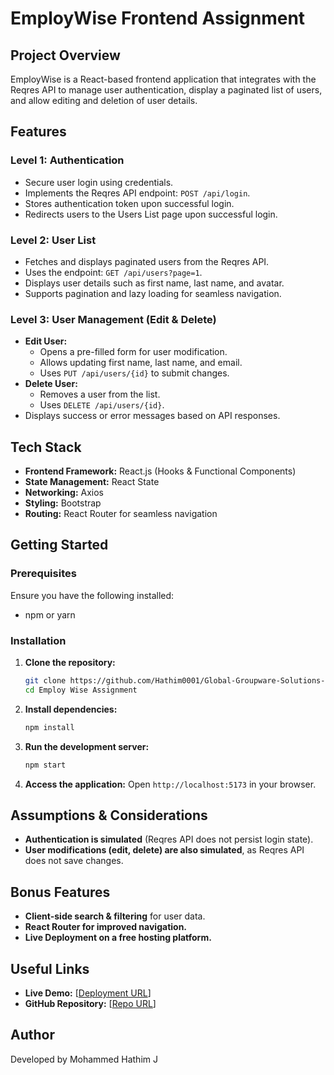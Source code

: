 # EmployWise Frontend Assignment

## Project Overview
EmployWise is a React-based frontend application that integrates with the Reqres API to manage user authentication, display a paginated list of users, and allow editing and deletion of user details.

## Features
### Level 1: Authentication
- Secure user login using credentials.
- Implements the Reqres API endpoint: `POST /api/login`.
- Stores authentication token upon successful login.
- Redirects users to the Users List page upon successful login.

### Level 2: User List
- Fetches and displays paginated users from the Reqres API.
- Uses the endpoint: `GET /api/users?page=1`.
- Displays user details such as first name, last name, and avatar.
- Supports pagination and lazy loading for seamless navigation.

### Level 3: User Management (Edit & Delete)
- **Edit User:**
  - Opens a pre-filled form for user modification.
  - Allows updating first name, last name, and email.
  - Uses `PUT /api/users/{id}` to submit changes.
- **Delete User:**
  - Removes a user from the list.
  - Uses `DELETE /api/users/{id}`.
- Displays success or error messages based on API responses.

## Tech Stack
- **Frontend Framework:** React.js (Hooks & Functional Components)
- **State Management:** React State
- **Networking:** Axios 
- **Styling:** Bootstrap 
- **Routing:** React Router for seamless navigation

## Getting Started
### Prerequisites
Ensure you have the following installed:
- npm or yarn

### Installation
1. **Clone the repository:**
   ```sh
   git clone https://github.com/Hathim0001/Global-Groupware-Solutions-Limited-Hackathon-Assignment-
   cd Employ Wise Assignment
   ```
2. **Install dependencies:**
   ```sh
   npm install 
   ```
3. **Run the development server:**
   ```sh
   npm start  
   ```
4. **Access the application:** Open `http://localhost:5173` in your browser.

## Assumptions & Considerations
- **Authentication is simulated** (Reqres API does not persist login state).
- **User modifications (edit, delete) are also simulated**, as Reqres API does not save changes.

## Bonus Features
- **Client-side search & filtering** for user data.
- **React Router for improved navigation.**
- **Live Deployment on a free hosting platform.**

## Useful Links
- **Live Demo:** [[Deployment URL](https://employ-wise-assignment-pink.vercel.app)]
- **GitHub Repository:** [[Repo URL](https://github.com/Hathim0001/Global-Groupware-Solutions-Limited-Hackathon-Assignment-)]

## Author
Developed by Mohammed Hathim J


